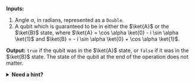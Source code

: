 **Inputs:**

1. Angle $\alpha$, in radians, represented as a `Double`.
2. A qubit which is guaranteed to be in either the $\ket{A}$ or the $\ket{B}$ state, where $\ket{A} = \cos \alpha \ket{0} - i \sin \alpha \ket{1}$ and $\ket{B} = - i \sin \alpha \ket{0} + \cos \alpha \ket{1}$.

**Output:** `true` if the qubit was in the $\ket{A}$ state, or `false` if it was in the $\ket{B}$ state. The state of the qubit at the end of the operation does not matter.

<details>
    <summary><strong>Need a hint?</strong></summary>
    <p>An $R_x$ rotation can be used to go from the computational basis $\{ \ket 0, \ket 1 \}$ to the $\{ \ket{A}, \ket{B} \}$ basis and vice versa.</p>
</details>
